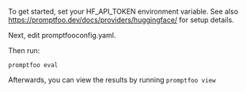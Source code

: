 To get started, set your HF_API_TOKEN environment variable. See also https://promptfoo.dev/docs/providers/huggingface/ for setup details.

Next, edit promptfooconfig.yaml.

Then run:

```
promptfoo eval
```

Afterwards, you can view the results by running `promptfoo view`
